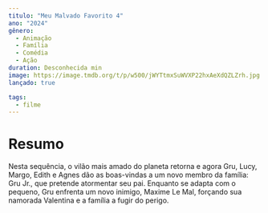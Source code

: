```yaml
---
titulo: "Meu Malvado Favorito 4"
ano: "2024"
gênero:
  - Animação
  - Família
  - Comédia
  - Ação
duration: Desconhecida min
image: https://image.tmdb.org/t/p/w500/jWYTtmxSuWVXP22hxAeXdQZLZrh.jpg
lançado: true

tags:
  - filme
---
```




# Resumo
Nesta sequência, o vilão mais amado do planeta retorna e agora Gru, Lucy, Margo, Edith e Agnes dão as boas-vindas a um novo membro da família: Gru Jr., que pretende atormentar seu pai. Enquanto se adapta com o pequeno, Gru enfrenta um novo inimigo, Maxime Le Mal, forçando sua namorada Valentina e a família a fugir do perigo.
